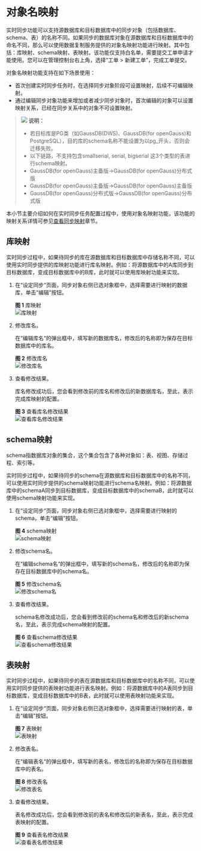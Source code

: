 # 对象名映射<a name="drs_10_0015"></a>

实时同步功能可以支持源数据库和目标数据库中的同步对象（包括数据库、schema、表）的名称不同。如果同步的数据库对象在源数据库和目标数据库中的命名不同，那么可以使用数据复制服务提供的对象名映射功能进行映射。其中包括：库映射、schema映射、表映射。该功能仅支持白名单，需要提交工单申请才能使用。您可以在管理控制台右上角，选择“工单 \> 新建工单”，完成工单提交。

对象名映射功能支持在如下场景使用：

-   首次创建实时同步任务时，在选择同步对象阶段可设置映射，后续不可编辑映射。
-   通过编辑同步对象功能来增加或者减少同步对象时，首次编辑的对象可以设置映射关系，已经在同步关系中的对象不可设置映射。

>![](public_sys-resources/icon-note.gif) **说明：** 
>-   若目标库是PG类（如GaussDB\(DWS\)、GaussDB\(for openGauss\)和PostgreSQL），目的库的schema名称不能设置为以pg\_开头，否则会迁移失败。
>-   以下链路，不支持包含smallserial, serial, bigserial 这3个类型的表进行schema映射。
>    -   GaussDB\(for openGauss\)主备版-\>GaussDB\(for openGauss\)分布式版
>    -   GaussDB\(for openGauss\)主备版-\>GaussDB\(for openGauss\)主备版
>    -   GaussDB\(for openGauss\)分布式版-\>GaussDB\(for openGauss\)分布式版

本小节主要介绍如何在实时同步任务配置过程中，使用对象名映射功能，该功能的映射关系详情可参见[查看同步映射](查看同步映射.md)章节。

## 库映射<a name="section102662046236"></a>

实时同步过程中，如果待同步的库在源数据库和目标数据库中存储名称不同，可以使用实时同步提供的库映射功能进行库名映射。例如：将源数据库中的A库同步到目标数据库，变成目标数据库中的B库，此时就可以使用库映射功能来实现。

1.  在“设定同步“页面，同步对象右侧已选对象框中，选择需要进行映射的数据库，单击“编辑”按钮。

    **图 1**  库映射<a name="fig872814481744"></a>  
    ![](figures/库映射.png "库映射")

2.  修改库名。

    在“编辑库名“的弹出框中，填写新的数据库名，修改后的名称即为保存在目标数据库中的库名。

    **图 2**  修改库名<a name="fig1772864811412"></a>  
    ![](figures/修改库名.png "修改库名")

3.  查看修改结果。

    库名修改成功后，您会看到修改前的库名和修改后的新数据库名，至此，表示完成库映射的配置。

    **图 3**  查看库名修改结果<a name="fig9728194818417"></a>  
    ![](figures/查看库名修改结果.png "查看库名修改结果")


## schema映射<a name="section83221831447"></a>

schema指数据库对象的集合，这个集合包含了各种对象如：表、视图、存储过程、索引等。

实时同步过程中，如果待同步的schema在源数据库和目标数据库中的名称不同，可以使用实时同步提供的schema映射功能进行schema名映射。例如：将源数据库中的schemaA同步到目标数据库，变成目标数据库中的schemaB，此时就可以使用schema映射功能来实现。

1.  在“设定同步“页面，同步对象右侧已选对象框中，选择需要进行映射的schema，单击“编辑”按钮。

    **图 4**  schema映射<a name="fig124251051045"></a>  
    ![](figures/schema映射.png "schema映射")

2.  修改schema名。

    在“编辑schema名“的弹出框中，填写新的schema名，修改后的名称即为保存在目标数据库中的schema名。

    **图 5**  修改schema名<a name="fig442511516416"></a>  
    ![](figures/修改schema名.png "修改schema名")

3.  查看修改结果。

    schema名修改成功后，您会看到修改前的schema名和修改后的新schema名，至此，表示完成schema映射的配置。

    **图 6**  查看schema修改结果<a name="fig184257519415"></a>  
    ![](figures/查看schema修改结果.png "查看schema修改结果")


## 表映射<a name="section571204465917"></a>

实时同步过程中，如果待同步的表在源数据库和目标数据库中的名称不同，可以使用实时同步提供的表映射功能进行表名映射。例如：将源数据库中的A表同步到目标数据库，变成目标数据库中的B表，此时就可以使用表映射功能来实现。

1.  在“设定同步“页面，同步对象右侧已选对象框中，选择需要进行映射的表，单击“编辑”按钮。

    **图 7**  表映射<a name="fig1233589433"></a>  
    ![](figures/表映射.png "表映射")

2.  修改表名。

    在“编辑表名“的弹出框中，填写新的表名，修改后的名称即为保存在目标数据库中的表名。

    **图 8**  修改表名<a name="fig1972615421712"></a>  
    ![](figures/修改表名.png "修改表名")

3.  查看修改结果。

    表名修改成功后，您会看到修改前的表名和修改后的新表名，至此，表示完成表映射的配置。

    **图 9**  查看表名修改结果<a name="fig194379282216"></a>  
    ![](figures/查看表名修改结果.png "查看表名修改结果")


